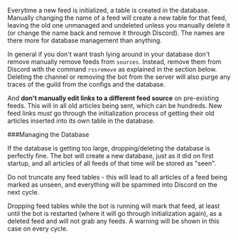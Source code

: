 Everytime a new feed is initialized, a table is created in the database. Manually changing the name of a feed will create a new table for that feed, leaving the old one unmanaged and undeleted unless you manually delete it (or change the name back and remove it through Discord). The names are there more for database management than anything.

In general if you don't want trash lying around in your database don't remove manually remove feeds from `sources`. Instead, remove them from Discord with the command `rssremove` as explained in the section below. Deleting the channel or removing the bot from the server will also purge any traces of the guild from the configs and the database.

And **don't manually edit links to a different feed source** on pre-existing feeds. This will in all old articles being sent, which can be hundreds. New feed links *must* go through the initialization process of getting their old articles inserted into its own table in the database.

###Managing the Database

If the database is getting too large, dropping/deleting the database is perfectly fine. The bot will create a new database, just as it did on first startup, and all articles of all feeds of that time will be stored as "seen".

Do not truncate any feed tables - this will lead to all articles of a feed being marked as unseen, and everything will be spammed into Discord on the next cycle.

Dropping feed tables while the bot is running will mark that feed, at least until the bot is restarted (where it will go through initialization again), as a deleted feed and will not grab any feeds. A warning will be shown in this case on every cycle.